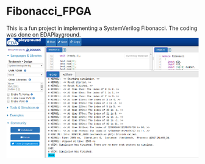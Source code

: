 # Fibonacci_FPGA

This is a fun project in implementing a SystemVerilog Fibonacci. The coding was done on EDAPlayground.
![Image of Yaktocat](https://github.com/grant4001/Fibonacci_FPGA/blob/master/images/Fibonacci_Screenshot.png)

